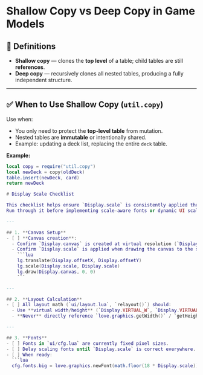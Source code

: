 # Shallow Copy vs Deep Copy in Game Models

## 📌 Definitions
- **Shallow copy** — clones the **top level** of a table; child tables are still **references**.
- **Deep copy** — recursively clones all nested tables, producing a fully independent structure.

---

## ✅ When to Use Shallow Copy (`util.copy`)
Use when:
- You only need to protect the **top-level table** from mutation.
- Nested tables are **immutable** or intentionally shared.
- Example: updating a deck list, replacing the entire `deck` table.

**Example:**
```lua
local copy = require("util.copy")
local newDeck = copy(oldDeck)
table.insert(newDeck, card)
return newDeck

# Display Scale Checklist

This checklist helps ensure `Display.scale` is consistently applied throughout the UI.
Run through it before implementing scale-aware fonts or dynamic UI scaling.

---

## 1. **Canvas Setup**
- [ ] **Canvas creation**:
  - Confirm `Display.canvas` is created at virtual resolution (`Display.VIRTUAL_W`, `Display.VIRTUAL_H`).
  - Confirm `Display.scale` is applied when drawing the canvas to the screen:
    ```lua
    lg.translate(Display.offsetX, Display.offsetY)
    lg.scale(Display.scale, Display.scale)
    lg.draw(Display.canvas, 0, 0)
    ```

---

## 2. **Layout Calculation**
- [ ] All layout math (`ui/layout.lua`, `relayout()`) should:
  - Use **virtual width/height** (`Display.VIRTUAL_W`, `Display.VIRTUAL_H`) for positioning.
  - **Never** directly reference `love.graphics.getWidth()` / `getHeight()` except when updating `Display.scale` and `Display.offsetX/Y`.

---

## 3. **Fonts**
- [ ] Fonts in `ui/cfg.lua` are currently fixed pixel sizes.
- [ ] Delay scaling fonts until `Display.scale` is correct everywhere.
- [ ] When ready:
  ```lua
  cfg.fonts.big = love.graphics.newFont(math.floor(18 * Display.scale))

